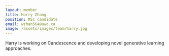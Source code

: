 ```yaml
---
layout: member
title: Harry Zhang
position: MSc candidate
email: wzhan564@uwo.ca
image: /assets/images/team/harry.jpg
---
```


Harry is working on Candescence and developing novel generative learning approaches.